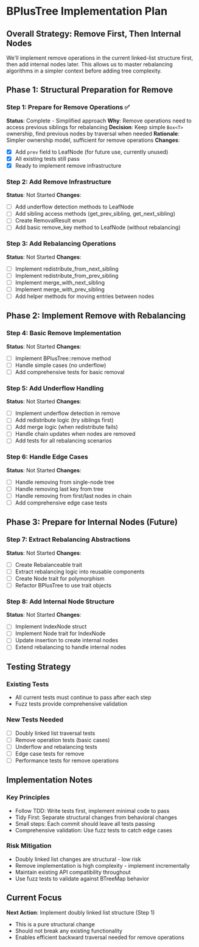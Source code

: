 # BPlusTree Implementation Plan

## Overall Strategy: Remove First, Then Internal Nodes

We'll implement remove operations in the current linked-list structure first, then add internal nodes later. This allows us to master rebalancing algorithms in a simpler context before adding tree complexity.

## Phase 1: Structural Preparation for Remove

### Step 1: Prepare for Remove Operations ✅

**Status**: Complete - Simplified approach
**Why**: Remove operations need to access previous siblings for rebalancing
**Decision**: Keep simple `Box<T>` ownership, find previous nodes by traversal when needed
**Rationale**: Simpler ownership model, sufficient for remove operations
**Changes**:

- [x] Add `prev` field to LeafNode (for future use, currently unused)
- [x] All existing tests still pass
- [x] Ready to implement remove infrastructure

### Step 2: Add Remove Infrastructure

**Status**: Not Started
**Changes**:

- [ ] Add underflow detection methods to LeafNode
- [ ] Add sibling access methods (get_prev_sibling, get_next_sibling)
- [ ] Create RemovalResult enum
- [ ] Add basic remove_key method to LeafNode (without rebalancing)

### Step 3: Add Rebalancing Operations

**Status**: Not Started
**Changes**:

- [ ] Implement redistribute_from_next_sibling
- [ ] Implement redistribute_from_prev_sibling
- [ ] Implement merge_with_next_sibling
- [ ] Implement merge_with_prev_sibling
- [ ] Add helper methods for moving entries between nodes

## Phase 2: Implement Remove with Rebalancing

### Step 4: Basic Remove Implementation

**Status**: Not Started
**Changes**:

- [ ] Implement BPlusTree::remove method
- [ ] Handle simple cases (no underflow)
- [ ] Add comprehensive tests for basic removal

### Step 5: Add Underflow Handling

**Status**: Not Started
**Changes**:

- [ ] Implement underflow detection in remove
- [ ] Add redistribute logic (try siblings first)
- [ ] Add merge logic (when redistribute fails)
- [ ] Handle chain updates when nodes are removed
- [ ] Add tests for all rebalancing scenarios

### Step 6: Handle Edge Cases

**Status**: Not Started
**Changes**:

- [ ] Handle removing from single-node tree
- [ ] Handle removing last key from tree
- [ ] Handle removing from first/last nodes in chain
- [ ] Add comprehensive edge case tests

## Phase 3: Prepare for Internal Nodes (Future)

### Step 7: Extract Rebalancing Abstractions

**Status**: Not Started
**Changes**:

- [ ] Create Rebalanceable trait
- [ ] Extract rebalancing logic into reusable components
- [ ] Create Node trait for polymorphism
- [ ] Refactor BPlusTree to use trait objects

### Step 8: Add Internal Node Structure

**Status**: Not Started
**Changes**:

- [ ] Implement IndexNode struct
- [ ] Implement Node trait for IndexNode
- [ ] Update insertion to create internal nodes
- [ ] Extend rebalancing to handle internal nodes

## Testing Strategy

### Existing Tests

- All current tests must continue to pass after each step
- Fuzz tests provide comprehensive validation

### New Tests Needed

- [ ] Doubly linked list traversal tests
- [ ] Remove operation tests (basic cases)
- [ ] Underflow and rebalancing tests
- [ ] Edge case tests for remove
- [ ] Performance tests for remove operations

## Implementation Notes

### Key Principles

- Follow TDD: Write tests first, implement minimal code to pass
- Tidy First: Separate structural changes from behavioral changes
- Small steps: Each commit should leave all tests passing
- Comprehensive validation: Use fuzz tests to catch edge cases

### Risk Mitigation

- Doubly linked list changes are structural - low risk
- Remove implementation is high complexity - implement incrementally
- Maintain existing API compatibility throughout
- Use fuzz tests to validate against BTreeMap behavior

## Current Focus

**Next Action**: Implement doubly linked list structure (Step 1)

- This is a pure structural change
- Should not break any existing functionality
- Enables efficient backward traversal needed for remove operations
